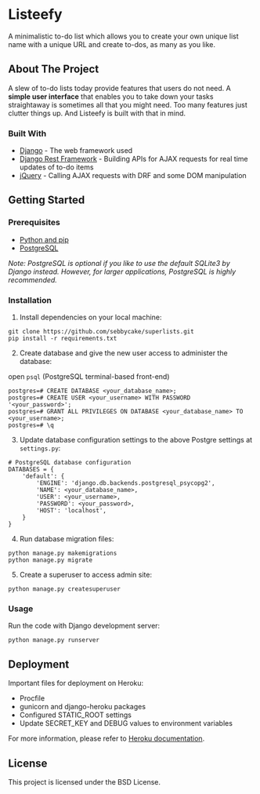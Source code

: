 # Listeefy

A minimalistic to-do list which allows you to create your own unique list name with a unique URL and create to-dos, as many as you like.


## About The Project

A slew of to-do lists today provide features that users do not need. A **simple user interface** that enables you to take down your tasks straightaway is sometimes all that you might need. Too many features just clutter things up. And Listeefy is built with that in mind.

### Built With

* [Django](https://www.djangoproject.com/) - The web framework used
* [Django Rest Framework](https://www.django-rest-framework.org/) - Building APIs for AJAX requests for real time updates of to-do items 
* [jQuery](https://jquery.com/) - Calling AJAX requests with DRF and some DOM manipulation 


## Getting Started

### Prerequisites

* [Python and pip](https://www.python.org/)
* [PostgreSQL](https://www.postgresql.org/) 

*Note: PostgreSQL is optional if you like to use the default SQLite3 by Django instead. However, for larger applications, PostgreSQL is highly recommended.*

### Installation

1. Install dependencies on your local machine:

```
git clone https://github.com/sebbycake/superlists.git
pip install -r requirements.txt
```

2. Create database and give the new user access to administer the database:

open `psql` (PostgreSQL terminal-based front-end)

```
postgres=# CREATE DATABASE <your_database_name>;
postgres=# CREATE USER <your_username> WITH PASSWORD '<your_password>';
postgres=# GRANT ALL PRIVILEGES ON DATABASE <your_database_name> TO <your_username>;
postgres=# \q
``` 

3. Update database configuration settings to the above Postgre settings at `settings.py`:

```
# PostgreSQL database configuration
DATABASES = {
    'default': {
        'ENGINE': 'django.db.backends.postgresql_psycopg2',
        'NAME': <your_database_name>,
        'USER': <your_username>,
        'PASSWORD': <your_password>,
        'HOST': 'localhost',
    }
}
```

4. Run database migration files:
```
python manage.py makemigrations
python manage.py migrate
```

5. Create a superuser to access admin site:

```
python manage.py createsuperuser
```

### Usage

Run the code with Django development server:
```
python manage.py runserver
```

## Deployment

Important files for deployment on Heroku:

* Procfile
* gunicorn and django-heroku packages
* Configured STATIC_ROOT settings
* Update SECRET_KEY and DEBUG values to environment variables

For more information, please refer to [Heroku documentation](https://devcenter.heroku.com/articles/getting-started-with-python).

## License

This project is licensed under the BSD License.